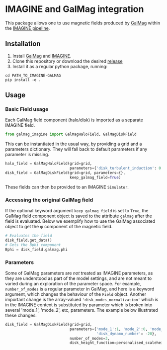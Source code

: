# IMAGINE and GalMag integration

This package allows one to use magnetic fields produced by [GalMag](https://github.com/luizfelippesr/galmag) within the [IMAGINE pipeline](https://github.com/IMAGINE-Consortium/imagine/).

## Installation

1. Install [GalMag](https://github.com/luizfelippesr/galmag#installation) and [IMAGINE](https://imagine-code.readthedocs.io/en/latest/installation.html).
2. Clone this repository or download the desired [release](https://github.com/IMAGINE-Consortium/imagine-galmag/releases)
3. Install it as a regular python package, running:

```console
cd PATH_TO_IMAGINE-GALMAG
pip install -e .
```
## Usage

### Basic Field usage
Each GalMag field component (halo/disk) is imported as a separate IMAGINE field. 

```python
from galmag_imagine import GalMagHaloField, GalMagDiskField 
```

This can be instantiated in the usual way, by providing a grid and a parameters dictionary. 
They will fall back to default parameters if any parameter is missing.

```python
halo_field = GalMagHaloField(grid=grid, 
                             parameters={'disk_turbulent_induction': 0.386392513})
disk_field = GalMagDiskField(grid=grid, parameters={}, 
                             keep_galmag_field=True)
```

These fields can then be provided to an IMAGINE `Simulator`.


### Accessing the original GalMag field

If the optional keyword argument `keep_galmag_field` is set to `True`, the GalMag field 
component object is saved to the attribute `galmag` after the field is evaluated. 
Below we exemplify how to use the GalMag associated object to get the &phi; component of 
the magnetic field.

```python
# Evaluates the field
disk_field.get_data()
# Gets the Bphi component
Bphi = disk_field.galmag.phi
```

### Parameters

Some of GalMag parameters are *not* treated as IMAGINE parameters, as they are 
understood as part of the model settings, and are not meant to varied during 
an exploration of the parameter space. For example, `number_of_modes` is a 
regular parameter in GalMag, and here is a keyword argument, which changes the 
behaviour of the `Field` object. Another important change is the array-valued 
`'disk_modes_normalization'` which is in the IMAGINE context is substituted by
parameter which is broken into several 'mode_1', 'mode_2', etc, parameters. 
The example below illustrated these changes:

```python
disk_field = GalMagDiskField(grid=grid, 
                             parameters={'mode_1':1, 'mode_2':0, 'mode_3':4
                                         'disk_dynamo_number'= -20},
                             number_of_modes=3, 
                             disk_height_function=personalised_scaleheight_function)
```
